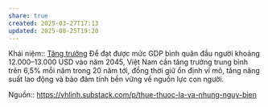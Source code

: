 ```yaml
---
share: true
created: 2025-03-27T17:13
updated: 2025-08-25T19:28
---
```

Khái niệm:: [Tăng trưởng](../../../%E2%9A%A1Hi%E1%BB%83u%20bi%E1%BA%BFt%20s%C3%A2u/%CE%9E%20Kh%C3%A1i%20ni%E1%BB%87m/T%C4%83ng%20tr%C6%B0%E1%BB%9Fng.md)
Để đạt được mức GDP bình quân đầu người khoảng 12.000–13.000 USD vào năm 2045, Việt Nam cần tăng trưởng trung bình trên 6,5% mỗi năm trong 20 năm tới, đồng thời giữ ổn định vĩ mô, tăng năng suất lao động và bảo đảm tính bền vững về nguồn lực con người.

Nguồn:: https://vhlinh.substack.com/p/thue-thuoc-la-va-nhung-nguy-bien
